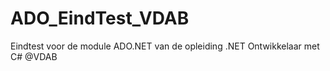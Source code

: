 # ADO_EindTest_VDAB

Eindtest voor de module ADO.NET van de opleiding .NET Ontwikkelaar met C# @VDAB
